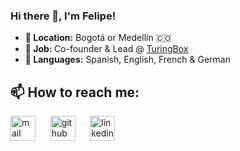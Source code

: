 ### Hi there 👋, I'm Felipe!

<ul>
  <li><b>📍 Location:</b> Bogotá or Medellín 🇨🇴</li>
  <li><b>💼 Job: </b>Co-founder & Lead @ <a href="https://www.instagram.com/turingbox/">TuringBox</a></li>
  <li><b>📣 Languages:</b> Spanish, English, French & German</li>
</ul>

## 📫 How to reach me:
[<img src='https://cdn.jsdelivr.net/npm/simple-icons@3.0.1/icons/gmail.svg' alt='mail' height='40'>](mailto:dfzunigah@unal.edu.co)&nbsp;&nbsp;&nbsp;&nbsp;&nbsp; 
[<img src='https://cdn.jsdelivr.net/npm/simple-icons@3.0.1/icons/github.svg' alt='github' height='40'>](https://github.com/dfzunigah)&nbsp;&nbsp;&nbsp;&nbsp;&nbsp; [<img src='https://cdn.jsdelivr.net/npm/simple-icons@3.0.1/icons/linkedin.svg' alt='linkedin' height='40'>](https://www.linkedin.com/in/dfzunigah/)

<!--
**dfzunigah/dfzunigah** is a ✨ _special_ ✨ repository because its `README.md` (this file) appears on your GitHub profile.

Here are some ideas to get you started:

- 🔭 I’m currently working on ...
- 🌱 I’m currently learning ...
- 👯 I’m looking to collaborate on ...
- 💬 Ask me about ...
- ⚡ Fun fact: ...
-->
